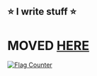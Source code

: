 ## ⭐ I write stuff ⭐

# MOVED <a href="http://unbewohnte.xyz:3000/Unbewohnte">HERE</a>

<a href="https://info.flagcounter.com/Mml9"><img src="https://s05.flagcounter.com/mini/Mml9/bg_EDEDED/txt_000000/border_CCCCCC/flags_0/" alt="Flag Counter" border="0"></a>
